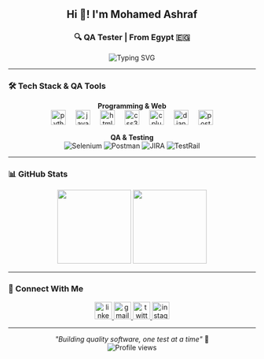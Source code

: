 <h2 align="center">Hi 👋! I'm Mohamed Ashraf</h2>
<h3 align="center">🔍 QA Tester |  From Egypt 🇪🇬</h3>

<p align="center">
<img src="https://readme-typing-svg.herokuapp.com?font=Fira+Code&size=18&pause=1000&color=2E9EF7&center=true&width=400&lines=Manual+%26+Automation+Testing;Quality+Assurance+Engineer;Bug+Hunter+%F0%9F%90%9B" alt="Typing SVG" />
</p>

---

### 🛠️ Tech Stack & QA Tools

<div align="center">

**Programming & Web**
<br/>
<img src="https://cdn.jsdelivr.net/gh/devicons/devicon/icons/python/python-original.svg" height="30" alt="python"/>
<img width="12" />
<img src="https://cdn.jsdelivr.net/gh/devicons/devicon/icons/javascript/javascript-original.svg" height="30" alt="javascript"/>
<img width="12" />
<img src="https://cdn.jsdelivr.net/gh/devicons/devicon/icons/html5/html5-original.svg" height="30" alt="html5"/>
<img width="12" />
<img src="https://cdn.jsdelivr.net/gh/devicons/devicon/icons/css3/css3-original.svg" height="30" alt="css3"/>
<img width="12" />
<img src="https://cdn.jsdelivr.net/gh/devicons/devicon/icons/cplusplus/cplusplus-original.svg" height="30" alt="cplusplus"/>
<img width="12" />
<img src="https://cdn.jsdelivr.net/gh/devicons/devicon/icons/django/django-plain.svg" height="30" alt="django"/>
<img width="12" />
<img src="https://cdn.jsdelivr.net/gh/devicons/devicon/icons/postgresql/postgresql-original.svg" height="30" alt="postgresql"/>

**QA & Testing**
<br/>
<img src="https://img.shields.io/badge/Selenium-43B02A?style=flat&logo=selenium&logoColor=white" alt="Selenium"/>
<img src="https://img.shields.io/badge/Postman-FF6C37?style=flat&logo=postman&logoColor=white" alt="Postman"/>
<img src="https://img.shields.io/badge/JIRA-0052CC?style=flat&logo=jira&logoColor=white" alt="JIRA"/>
<img src="https://img.shields.io/badge/TestRail-65C179?style=flat&logo=testrail&logoColor=white" alt="TestRail"/>

</div>

---

### 📊 GitHub Stats

<div align="center">
<img src="https://github-readme-stats.vercel.app/api?username=mhmd-ashrf-saad&show_icons=true&theme=tokyonight&hide_border=true&count_private=true" height="150"/>
<img src="https://github-readme-streak-stats.herokuapp.com/?user=mhmd-ashrf-saad&theme=tokyonight&hide_border=true" height="150"/>
</div>

---

### 🤝 Connect With Me

<div align="center">
  <a href="https://www.linkedin.com/in/mohamed-ashraf-abdelbaset/" target="_blank">
    <img src="https://img.shields.io/static/v1?message=LinkedIn&logo=linkedin&label=&color=0077B5&logoColor=white&labelColor=&style=for-the-badge" height="35" alt="linkedin"/>
  </a>
  <a href="mailto:mhmd.ashrf.saad@gmail.com" target="_blank">
    <img src="https://img.shields.io/static/v1?message=Email&logo=gmail&label=&color=D14836&logoColor=white&labelColor=&style=for-the-badge" height="35" alt="gmail"/>
  </a>
  <a href="https://x.com/_mhmdashrf" target="_blank">
    <img src="https://img.shields.io/static/v1?message=Twitter&logo=twitter&label=&color=1DA1F2&logoColor=white&labelColor=&style=for-the-badge" height="35" alt="twitter"/>
  </a>
  <a href="https://www.instagram.com/_mhmdashrf/" target="_blank">
    <img src="https://img.shields.io/static/v1?message=Instagram&logo=instagram&label=&color=E4405F&logoColor=white&labelColor=&style=for-the-badge" height="35" alt="instagram"/>
  </a>
</div>

---

<div align="center">
<i>"Building quality software, one test at a time"</i> 🚀
<br/>
<img src="https://komarev.com/ghpvc/?username=your-username&color=blueviolet&style=flat" alt="Profile views"/>
</div>
